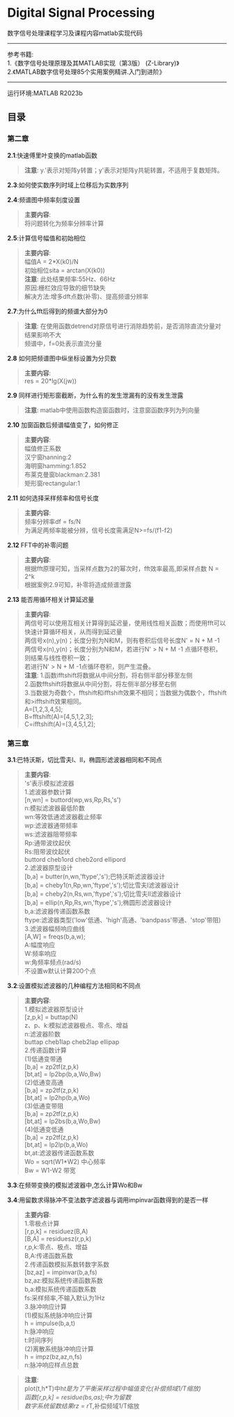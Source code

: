 # Digital Signal Processing
数字信号处理课程学习及课程内容matlab实现代码<br>

---
参考书籍:<br>
1.《数字信号处理原理及其MATLAB实现（第3版） (Z-Library)》<br>
2.《MATLAB数字信号处理85个实用案例精讲.入门到进阶》<br>

---
运行环境:MATLAB R2023b<br>

## 目录
### 第二章
**2.1**:快速傅里叶变换的matlab函数<br>
>**注意**:
>y.'表示对矩阵y转置；y'表示对矩阵y共轭转置，不适用于复数矩阵。<br>

**2.3**:如何使实数序列时域上位移后为实数序列<br>

**2.4**:频谱图中频率刻度设置<br>
>**主要内容**:<br>
>将问题转化为频率分辨率计算<br>

**2.5**:计算信号幅值和初始相位<br>
>**主要内容**:<br>
>幅值A = 2*X(k0)/N<br>
>初始相位sita = arctan(X(k0))<br>
>**注意**:
>此处结果频率:55Hz、66Hz<br>
>原因:栅栏效应导致的细节缺失<br>
>解决方法:增多dft点数(补零)、提高频谱分辨率<br>
 

**2.7**:为什么fft后得到的频谱大部分为0<br>
>**注意**:
>在使用函数detrend对原信号进行消除趋势前，是否消除直流分量对结果影响不大<br>
>频谱中，f=0处表示直流分量<br>

**2.8** 如何把频谱图中纵坐标设置为分贝数<br>
>**主要内容**:<br>
>res = 20*lg(X(jw))<br>

**2.9** 同样进行矩形窗截断，为什么有的发生泄漏有的没有发生泄露<br>
>**注意**:
>matlab中使用函数构造窗函数时，注意窗函数序列为列向量<br>

**2.10** 加窗函数后频谱幅值变了，如何修正<br>
>**主要内容**:<br>
>幅值修正系数<br>
>汉宁窗hanning:2<br>
>海明窗hamming:1.852<br>
>布莱克曼窗blackman:2.381<br>
>矩形窗rectangular:1<br>

**2.11** 如何选择采样频率和信号长度 <br>
>**主要内容**:<br>
>频率分辨率df = fs/N <br>
>为满足两频率能被分辨，信号长度需满足N>=fs/(f1-f2)    <br>

**2.12** FFT中的补零问题 <br>
>**主要内容**:<br>
>根据fft原理可知，当采样点数为2的幂次时，fft效率最高,即采样点数 N = 2^k <br>
>根据案例2.9可知，补零将造成频谱泄露 <br>

**2.13** 能否用循环相关计算延迟量<br>
>**主要内容**:<br>
>两信号可以使用互相关计算得到延迟量，使用线性相关函数；而使用fft可以快速计算循环相关，从而得到延迟量 <br>
>两信号x(n),y(n)；长度分别为N和M，则有卷积后信号长度N' = N + M -1  <br>
>两信号x(n),y(n)；长度分别为N和M，若进行N' > N + M -1 点循环卷积，则结果与线性卷积一致；  <br>
>若进行N' > N + M -1点循环卷积，则产生混叠。 <br>
>**注意**:
>1.函数ifftshift将数据从中间分割，将右侧半部分移至左侧<br>
>2.函数fftshift将数据从中间分割，将左侧半部分移至右侧<br>
>3.当数据为奇数个，fftshift和ifftshift效果不相同；当数据为偶数个，fftshift和>ifftshift效果相同。<br>
>A=[1,2,3,4,5]; <br>
>B=fftshift(A)=[4,5,1,2,3];<br>
>C=ifftshift(A)=[3,4,5,1,2];<br>

### 第三章
**3.1**:巴特沃斯，切比雪夫Ⅰ、Ⅱ，椭圆形滤波器相同和不同点<br>
>**主要内容**:<br>
>'s'表示模拟滤波器    <br>
>1.滤波器参数计算   <br>
>[n,wn] = buttord(wp,ws,Rp,Rs,'s')    <br>
>n:模拟滤波器最低阶数   <br>
>wn:等效低通滤波器截止频率   <br>
>wp:滤波器通带频率   <br>
>ws:滤波器阻带频率<br>
>Rp:通带波纹起伏<br>
>Rs:阻带波纹起伏<br>
>buttord cheb1ord cheb2ord ellipord <br>
>2.滤波器原型设计<br>
>[b,a] = butter(n,wn,'ftype','s');巴特沃斯滤波器设计<br>
>[b,a] = cheby1(n,Rp,wn,'ftype','s');切比雪夫Ⅰ滤波器设计<br>
>[b,a] = cheby2(n,Rs,wn,'ftype','s');切比雪夫Ⅱ滤波器设计<br>
>[b,a] = ellip(n,Rp,Rs,wn,'ftype','s');椭圆形滤波器设计<br>
>b,a:滤波器传递函数系数<br>
>ftype:滤波器类型('low'低通、'high'高通、'bandpass'带通、'stop'带阻)<br>
>3.滤波器幅频响应曲线<br>
>[A,W] = freqs(b,a,w);<br>
>A:幅度响应<br>
>W:频率响应<br>
>w:角频率频点(rad/s)<br>
>不设置w默认计算200个点<br>

**3.2**:设置模拟滤波器的几种编程方法相同和不同点<br>
>**主要内容**:<br>
>1.模拟滤波器原型设计<br>
>[z,p,k] = buttap(N)<br>
>z、p、k:模拟滤波器极点、零点、增益<br>
>n:滤波器阶数<br>
>buttap cheb1lap cheb2lap ellipap <br>
>2.传递函数计算<br>
>(1)低通变带通<br>
>   [b,a] = zp2tf(z,p,k) <br>
>   [bt,at] = lp2bp(b,a,Wo,Bw)<br>
>(2)低通变高通<br>
>   [b,a] = zp2tf(z,p,k) <br>
>   [bt,at] = lp2hp(b,a,Wo)<br>
>(3)低通变带阻<br>
>   [b,a] = zp2tf(z,p,k) <br>
>   [bt,at] = lp2bs(b,a,Wo,Bw)<br>
>(4)低通变低通<br>
>   [b,a] = zp2tf(z,p,k) <br>
>   [bt,at] = lp2lp(b,a,Wo)<br>
>bt,at:滤波器传递函数系数<br>
>Wo = sqrt(W1*W2) 中心频率<br>
>Bw = W1-W2 带宽<br>

**3.3**:在频带变换的模拟滤波器中,怎么计算Wo和Bw<br>

**3.4**:用留数求得脉冲不变法数字滤波器与调用impinvar函数得到的是否一样<br>
>**主要内容**:<br>
>1.零极点计算<br>
>[r,p,k] = residuez(B,A)<br>
>[B,A] = residuesz(r,p,k)<br>
>r,p,k:零点、极点、增益<br>
>B,A:传递函数系数<br>
>2.传递函数模拟系数转数字系数<br>
>[bz,az] = impinvar(b,a,fs)<br>
>bz,az:模拟系统传递函数系数<br>
>b,a:模拟系统传递函数系数<br>
>fs:采样频率,不输入默认为1Hz<br>
>3.脉冲响应计算<br>
>(1)模拟系统脉冲响应计算<br>
>h = impulse(b,a,t)<br>
>h:脉冲响应<br>
>t:时间序列<br>
>(2)离散系统脉冲响应计算<br>
>h = impz(bz,az,n,fs)<br>
>n:脉冲响应样点总数<br>

>**注意**:<br>
>plot(t,h\*T)中h*t是为了平衡采样过程中幅值变化(补偿频域1/T缩放)<br>
>函数[r,p,k] = residue(bs,as);中r为留数<br>
>数字系统留数结果rz = r*T,补偿频域1/T缩放<br>





